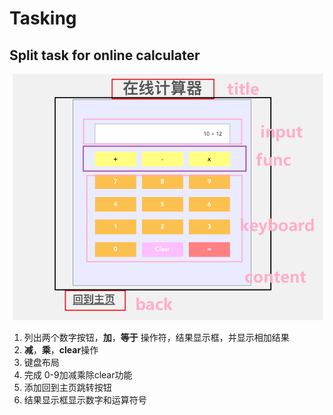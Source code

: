# Tasking
## Split task for online calculater
![](./calculater.png)
1. 列出两个数字按钮，**加**，**等于** 操作符，结果显示框，并显示相加结果
2.  **减**，**乘**，**clear**操作
3. 键盘布局
4. 完成 0-9加减乘除clear功能
5. 添加回到主页跳转按钮
6. 结果显示框显示数字和运算符号